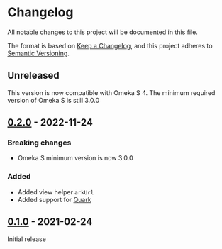# Changelog

All notable changes to this project will be documented in this file.

The format is based on [Keep a Changelog](https://keepachangelog.com/en/1.0.0/),
and this project adheres to [Semantic Versioning](https://semver.org/spec/v2.0.0.html).

## Unreleased

This version is now compatible with Omeka S 4. The minimum required version of
Omeka S is still 3.0.0

## [0.2.0] - 2022-11-24

### Breaking changes

- Omeka S minimum version is now 3.0.0

### Added

- Added view helper `arkUrl`
- Added support for [Quark](https://github.com/biblibre/omeka-s-module-Quark)

## [0.1.0] - 2021-02-24

Initial release

[0.2.0]: https://github.com/biblibre/omeka-s-module-ArkUrl/releases/tag/v0.2.0
[0.1.0]: https://github.com/biblibre/omeka-s-module-ArkUrl/releases/tag/v0.1.0
